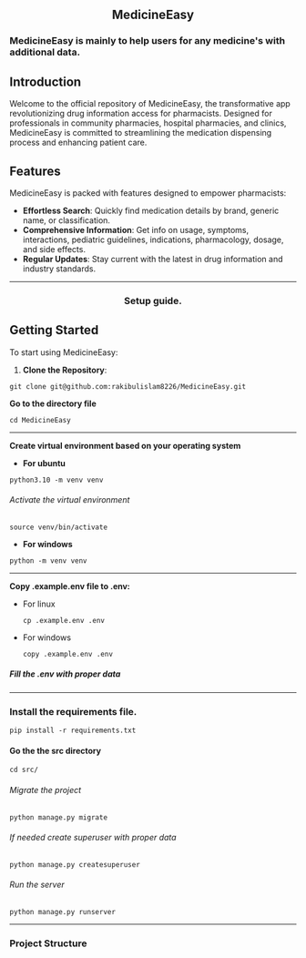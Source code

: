<div align="center">
  <h2>MedicineEasy</h2>
</div>

### MedicineEasy is mainly to help users for any medicine's with additional data. 

## Introduction

Welcome to the official repository of MedicineEasy, the transformative app revolutionizing drug information access for pharmacists. Designed for professionals in community pharmacies, hospital pharmacies, and clinics, MedicineEasy is committed to streamlining the medication dispensing process and enhancing patient care.

## Features

MedicineEasy is packed with features designed to empower pharmacists:

- **Effortless Search**: Quickly find medication details by brand, generic name, or classification.
- **Comprehensive Information**: Get info on usage, symptoms, interactions, pediatric guidelines, indications, pharmacology, dosage, and side effects.
- **Regular Updates**: Stay current with the latest in drug information and industry standards.
---

<div align="center">
  <h3>Setup guide.</h3>
</div>

## Getting Started

To start using MedicineEasy:

1. **Clone the Repository**:
 ```shell
git clone git@github.com:rakibulislam8226/MedicineEasy.git
  ```

**Go to the directory file**
```
cd MedicineEasy
```
---
**Create virtual environment based on your operating system**
 * **For ubuntu**
 ```shell
python3.10 -m venv venv
  ```

  ###### Activate the virtual environment
 ```shell
source venv/bin/activate
  ```
 * **For windows**
 ```shell
python -m venv venv
  ```

---
**Copy .example.env file to .env:**

  * For linux
    ```shell
    cp .example.env .env
    ```
  * For windows
    ```shell
    copy .example.env .env
    ```
##### Fill the .env with proper data
---
### Install the requirements file.
```
pip install -r requirements.txt
```
#### Go the the src directory
```
cd src/
```

  ###### Migrate the project
 ```shell
python manage.py migrate
  ```
  ###### If needed create superuser with proper data
  ```
  python manage.py createsuperuser
  ```
  ###### Run the server
 ```shell
python manage.py runserver
  ```
---

### Project Structure
